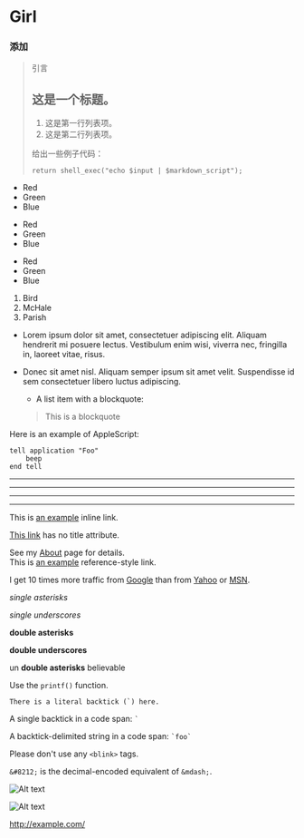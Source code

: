 # Girl
### 添加
> 引言
> ## 这是一个标题。
> 
> 1. 这是第一行列表项。
> 2. 这是第二行列表项。
> 
> 给出一些例子代码：
> 
>     return shell_exec("echo $input | $markdown_script");

*   Red
*   Green
*   Blue

+   Red
+   Green
+   Blue

-   Red
-   Green
-   Blue


1. Bird
2. McHale
3. Parish

*   Lorem ipsum dolor sit amet, consectetuer adipiscing elit.
    Aliquam hendrerit mi posuere lectus. Vestibulum enim wisi,
    viverra nec, fringilla in, laoreet vitae, risus.
*   Donec sit amet nisl. Aliquam semper ipsum sit amet velit.
    Suspendisse id sem consectetuer libero luctus adipiscing.

    *   A list item with a blockquote:

    > This is a blockquote

Here is an example of AppleScript:

    tell application "Foo"
        beep
    end tell

* * * 
- - -
***
*****
This is [an example](http://example.com/ "Title") inline link.

[This link](http://example.net/) has no title attribute.

<!--定义-->
[id]: http://example.com/  "Optional Title Here" 

See my [About](/about/) page for details.     
This is [an example][id] reference-style link.

[1]: http://google.com/        "Google"
[2]: http://search.yahoo.com/  "Yahoo Search"
[3]: http://search.msn.com/    "MSN Search"
I get 10 times more traffic from [Google][1] than from
[Yahoo][2] or [MSN][3].


<!--强调-->
*single asterisks*

_single underscores_

**double asterisks**

__double underscores__

un **double asterisks** believable

Use the `printf()` function.

``There is a literal backtick (`) here.``

A single backtick in a code span: `` ` ``

A backtick-delimited string in a code span: `` `foo` ``

Please don't use any `<blink>` tags.

`&#8212;` is the decimal-encoded equivalent of `&mdash;`.

![Alt text](/path/to/img.jpg)

![Alt text](/path/to/img.jpg "http://wallpaperget.com/images/werewolf-39.png")

<http://example.com/>

```
  
